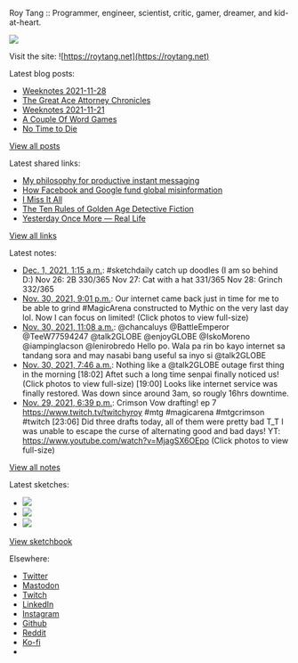 Roy Tang :: Programmer, engineer, scientist, critic, gamer, dreamer, and kid-at-heart.

![](https://roytang.net/static/img/profile.jpg)

Visit the site: ![https://roytang.net](https://roytang.net)

Latest blog posts:

- [Weeknotes 2021-11-28](https://roytang.net/2021/11/weeknotes-11-28/)
- [The Great Ace Attorney Chronicles](https://roytang.net/2021/11/great-ace-attorney/)
- [Weeknotes 2021-11-21](https://roytang.net/2021/11/weeknotes-11-21/)
- [A Couple Of Word Games](https://roytang.net/2021/11/couple-word-games/)
- [No Time to Die](https://roytang.net/2021/11/no-time-to-die/)

[View all posts](https://roytang.net/blog)

Latest shared links:

- [My philosophy for productive instant messaging](https://roytang.net/2021/11/d6e28b2791cb472886983200beaae65c/)
- [How Facebook and Google fund global misinformation](https://roytang.net/2021/11/902aca5511ea19f374a771ed7065c574/)
- [I Miss It All](https://roytang.net/2021/11/dac5ccfeacc874f4925140ef30e0f52a/)
- [The Ten Rules of Golden Age Detective Fiction](https://roytang.net/2021/11/the-ten-rules-of-golden-age-detective-fiction/)
- [Yesterday Once More — Real Life](https://roytang.net/2021/11/yesterday-once-more-real-life/)

[View all links](https://roytang.net/links)

Latest notes:

- [Dec. 1, 2021, 1:15 a.m.](https://roytang.net/2021/12/542943a3fe4f47fe8835e574496f3d63/): #sketchdaily catch up doodles (I am so behind D:) Nov 26: 2B 330/365 Nov 27: Cat with a hat 331/365 Nov 28: Grinch 332/365
- [Nov. 30, 2021, 9:01 p.m.](https://roytang.net/2021/11/1465667381175349249/): Our internet came back just in time for me to be able to grind #MagicArena constructed to Mythic on the very last day lol. Now I can focus on limited! (Click photos to view full-size)
- [Nov. 30, 2021, 11:08 a.m.](https://roytang.net/2021/11/1465517962941452288/): @chancaluys @BattleEmperor @TeeW77594247 @talk2GLOBE @enjoyGLOBE @IskoMoreno @iampinglacson @lenirobredo Hello po. Wala pa rin bo kayo internet sa tandang sora and may nasabi bang useful sa inyo si @talk2GLOBE
- [Nov. 30, 2021, 7:46 a.m.](https://roytang.net/2021/11/1465467309753913357/): Nothing like a @talk2GLOBE outage first thing in the morning [18:02] Aftet such a long time senpai finally noticed us! (Click photos to view full-size) [19:00] Looks like internet service was finally restored. Was down since around 3am, so rougly 16hrs downtime.
- [Nov. 29, 2021, 6:39 p.m.](https://roytang.net/2021/11/1465269118542753794/): Crimson Vow drafting! ep 7 https://www.twitch.tv/twitchyroy #mtg #magicarena #mtgcrimson #twitch [23:06] Did three drafts today, all of them were pretty bad T_T I was unable to escape the curse of alternating good and bad days! YT: https://www.youtube.com/watch?v=MjagSX6OEpo (Click photos to view full-size)

[View all notes](https://roytang.net/notes)

Latest sketches:


- ![](https://roytang.net/media/cache/4a/39/4a39ca038d0b8d304349b0cf4823e054.jpg)
- ![](https://roytang.net/media/cache/e8/9e/e89ecf305ccc7e5499bbee5d4cfb4b3b.jpg)
- ![](https://roytang.net/media/cache/fe/5e/fe5ef8386e93c66b54bc904a399be475.jpg)

[View sketchbook](https://roytang.net/albums/sketchbook)


Elsewhere:

- [Twitter](https://twitter.com/roytang)
- [Mastodon](https://mastodon.technology/@roytang)
- [Twitch](https://twitch.tv/twitchyroy)
- [LinkedIn](https://www.linkedin.com/in/roytang)
- [Instagram](https://instagram.com/roytang0400)
- [Github](https://github.com/roytang)
- [Reddit](https://reddit.com/u/hungryroy)
- [Ko-fi](https://ko-fi.com/roytang)
- [](mailto:hello@roytang.net)